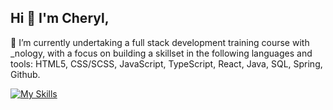 ## Hi 👋 I'm Cheryl,

🔭 I’m currently undertaking a full stack development training course with _nology, with a focus on building a skillset in the following languages and tools: HTML5, CSS/SCSS, JavaScript, TypeScript, React, Java, SQL, Spring, Github.


[![My Skills](https://skillicons.dev/icons?i=html,css,sass,js,ts,react,java,spring,github&theme=light)](https://skillicons.dev)

